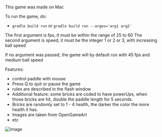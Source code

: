 This game was made on Mac 


To run the game, do:

- ```gradle build run```  or ```gradle build run --arges='arg1 arg2'```

The first argument is fps, it must be within the range of 25 to 60
The second argument is speed, it must be the integer 1 or 2 or 3, with increasing ball speed

If no argument was passed, the game will by default run with 45 fps and medium ball speed


Features:
- control paddle with mouse 
- Press Q to quit or pause the game 
- rules are described in the flash window 
- Additional feature: some bricks are coded to have powerUps, when those bricks are hit, double the paddle length for 5 seconds.
- Bricks are randomly set to 1 - 4 health, the darker the color the more health it has.
- Images are taken from OpenGameArt
- etc

![image](https://user-images.githubusercontent.com/19603541/155081849-32bec80f-93cc-4b9f-a032-21a0f89c1639.png)
